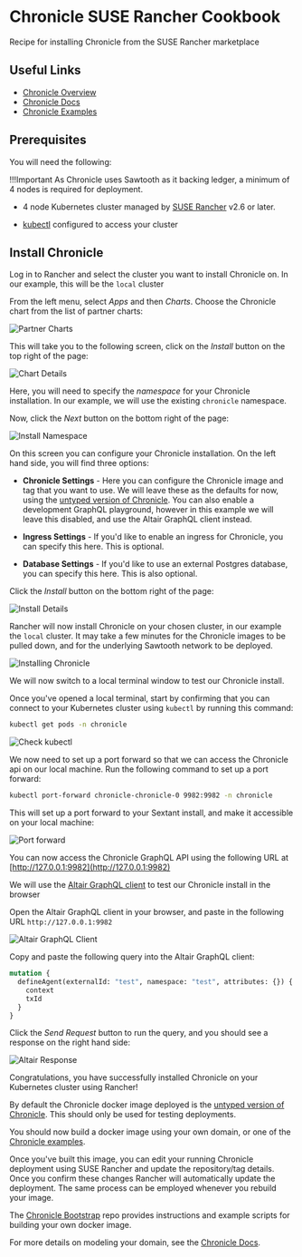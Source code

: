 # Chronicle SUSE Rancher Cookbook

Recipe for installing Chronicle from the SUSE Rancher marketplace

## Useful Links

* [Chronicle Overview](https://btp.works/chronicle)
* [Chronicle Docs](https://docs.btp.works/chronicle)
* [Chronicle Examples](https://examples.btp.works)

## Prerequisites

You will need the following:

!!!Important
    As Chronicle uses Sawtooth as it backing ledger, a minimum of 4 nodes is
    required for deployment.

* 4 node Kubernetes cluster managed by
  [SUSE Rancher](https://www.suse.com/products/suse-rancher/) v2.6 or later.

* [kubectl](https://kubernetes.io/docs/tasks/tools/#kubectl) configured to
  access your cluster

## Install Chronicle

Log in to Rancher and select the cluster you want to install Chronicle on.
In our example, this will be the `local` cluster

From the left menu, select _Apps_ and then _Charts_.
Choose the Chronicle chart from the list of partner charts:

![Partner Charts](../images/chronicle/rancher/partner-charts.png)

This will take you to the following screen,
click on the _Install_ button on the top right of the page:

![Chart Details](../images/chronicle/rancher/chart-details.png)

Here, you will need to specify the _namespace_ for your Chronicle
installation. In our example, we will use the existing `chronicle` namespace.

Now, click the _Next_ button on the bottom right of the page:

![Install Namespace](../images/chronicle/rancher/install-namespace.png)

On this screen you can configure your Chronicle installation. On the left hand
side, you will find three options:

* **Chronicle Settings** - Here you can configure the Chronicle image and tag
  that you want to use. We will leave these as the defaults for now, using
  the [untyped version of Chronicle](https://docs.btp.works/chronicle/untyped_chronicle/).
  You can also enable a development GraphQL playground, however in this example
  we will leave this disabled, and use the Altair GraphQL client instead.

* **Ingress Settings** - If you'd like to enable an ingress for Chronicle,
  you can specify this here. This is optional.

* **Database Settings** - If you'd like to use an external Postgres database,
  you can specify this here. This is also optional.

Click the _Install_ button on the bottom right of the page:

![Install Details](../images/chronicle/rancher/install-details.png)

Rancher will now install Chronicle on your chosen cluster, in our
example the `local` cluster. It may take a few minutes for the Chronicle
images to be pulled down, and for the underlying
Sawtooth network to be deployed.

![Installing Chronicle](../images/chronicle/rancher/installing.png)

We will now switch to a local terminal window to test our Chronicle install.

Once you've opened a local terminal, start by confirming that you can connect to
your Kubernetes cluster using `kubectl` by running this command:

```bash
kubectl get pods -n chronicle
```

![Check kubectl](../images/chronicle/rancher/check-kubectl.png)

We now need to set up a port forward so that we can access the Chronicle api
on our local machine.
Run the following command to set up a port forward:

```bash
kubectl port-forward chronicle-chronicle-0 9982:9982 -n chronicle
```

This will set up a port forward to your Sextant install, and make it accessible
on your local machine:

![Port forward](../images/chronicle/rancher/port-forward.png)

You can now access the Chronicle GraphQL API using the following URL at [http://127.0.0.1:9982](http://127.0.0.1:9982)

We will use the [Altair GraphQL client](https://github.com/altair-graphql/altair)
to test our Chronicle install in the browser

Open the Altair GraphQL client in your browser, and paste in the following URL `http://127.0.0.1:9982`

![Altair GraphQL Client](../images/chronicle/rancher/altair.png)

Copy and paste the following query into the Altair GraphQL client:

```graphql
mutation {
  defineAgent(externalId: "test", namespace: "test", attributes: {}) {
    context
    txId
  }
}
```

Click the _Send Request_ button to run the query, and you should see a
response on the right hand side:

![Altair Response](../images/chronicle/rancher/altair-response.png)

Congratulations, you have successfully installed Chronicle on your Kubernetes
cluster using Rancher!

By default the Chronicle docker image deployed is
the [untyped version of Chronicle](https://docs.btp.works/chronicle/untyped_chronicle/).
This should only be used for testing deployments.

You should now build a docker image using your own domain, or one of
the [Chronicle examples](https://examples.btp.works).

Once you've built this image, you can edit your running Chronicle deployment
using SUSE Rancher and update the repository/tag details. Once you confirm these
changes Rancher will automatically update the deployment.
The same process can be employed whenever you rebuild your image.

The [Chronicle Bootstrap](https://github.com/btpworks/chronicle-bootstrap) repo
provides instructions and example scripts for building your own docker image.

For more details on modeling your domain, see the [Chronicle Docs](https://docs.btp.works/chronicle).
